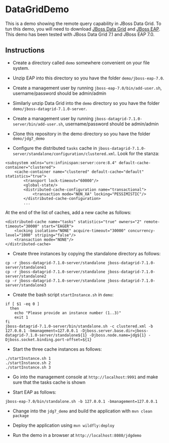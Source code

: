 # DataGridDemo

This is a demo showing the remote query capability in JBoss Data Grid. To tun this demo, you will need to download
[JBoss Data Grid](https://access.redhat.com/jbossnetwork/restricted/listSoftware.html?product=data.grid&downloadType=distributions) and [JBoss EAP](https://access.redhat.com/jbossnetwork/restricted/listSoftware.html?product=appplatform&downloadType=distributions). This demo has been tested with JBoss Data Grid 7.1 and JBoss EAP 7.0.

## Instructions

* Create a directory called ```demo``` somewhere convenient on your file system.

* Unzip EAP into this directory so you have the folder ```demo/jboss-eap-7.0```.

* Create a management user by running ```jboss-eap-7.0/bin/add-user.sh```, username/password should be admin/admin

* Similarly unzip Data Grid into the ```demo``` directory so you have the folder ```demo/jboss-datagrid-7.1.0-server```.

* Create a management user by running ```jboss-datagrid-7.1.0-server/bin/add-user.sh```, username/password should be admin/admin

* Clone this repository in the demo directory so you have the folder ```demo/jdg7_demo```

* Configure the distributed ```tasks``` cache in ```jboss-datagrid-7.1.0-server/standalone/configuration/clustered.xml```. Look for the stanza:

```
<subsystem xmlns="urn:infinispan:server:core:8.4" default-cache-container="clustered">
    <cache-container name="clustered" default-cache="default" statistics="true">
        <transport lock-timeout="60000"/>
        <global-state/>
        <distributed-cache-configuration name="transactional">
            <transaction mode="NON_XA" locking="PESSIMISTIC"/>
        </distributed-cache-configuration>
        ...
```

At the end of the list of caches, add a new cache as follows:

```
<distributed-cache name="tasks" statistics="true" owners="2" remote-timeout="30000" start="EAGER">
    <locking isolation="NONE" acquire-timeout="30000" concurrency-level="1000" striping="false"/>
    <transaction mode="NONE"/>
</distributed-cache>
```

* Create three instances by copying the standalone directory as follows:

```
cp -r jboss-datagrid-7.1.0-server/standalone jboss-datagrid-7.1.0-server/standalone1
cp -r jboss-datagrid-7.1.0-server/standalone jboss-datagrid-7.1.0-server/standalone2
cp -r jboss-datagrid-7.1.0-server/standalone jboss-datagrid-7.1.0-server/standalone3
```

* Create the bash script ```startInstance.sh``` in ```demo```:

```
if [ $1 -eq 0 ]
  then
    echo "Please provide an instance number (1..3)"
    exit 1
fi
jboss-datagrid-7.1.0-server/bin/standalone.sh -c clustered.xml -b 127.0.0.1 -bmanagement=127.0.0.1 -Djboss.server.base.dir=jboss-datagrid-7.1.0-server/standalone${1} -Djboss.node.name=jdg${1} -Djboss.socket.binding.port-offset=${1}
```

* Start the three cache instances as follows:


```
./startInstance.sh 1
./startInstance.sh 2
./startInstance.sh 3
```

* Go into the management console at ```http://localhost:9991``` and make sure that the tasks cache is shown

* Start EAP as follows:

```
jboss-eap-7.0/bin/standalone.sh -b 127.0.0.1 -bmanagement=127.0.0.1
```

* Change into the ```jdg7_demo``` and build the application with ```mvn clean package```

* Deploy the application using ```mvn wildfly:deploy```

* Run the demo in a browser at ```http://localhost:8080/jdgdemo```